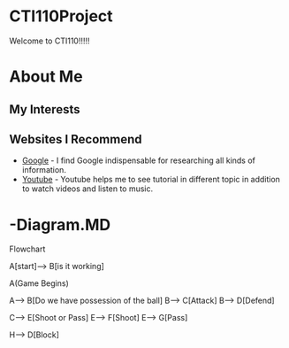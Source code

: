 # CTI110Project
Welcome to CTI110!!!!!

# About Me
## My Interests
## Websites I Recommend
- [Google](https://www.google.com) - I find Google indispensable for researching all kinds of information. 
- [Youtube](https://www.youtube.com) - Youtube helps me to see tutorial in different topic in addition to watch videos and listen to music.


# -Diagram.MD
Flowchart

A[start]--> B[is it working]

A(Game Begins)

A--> B[Do we have possession of the ball]
B--> C[Attack]
B--> D[Defend]

C--> E[Shoot or Pass]
E--> F[Shoot]
E--> G[Pass]

H--> D[Block]